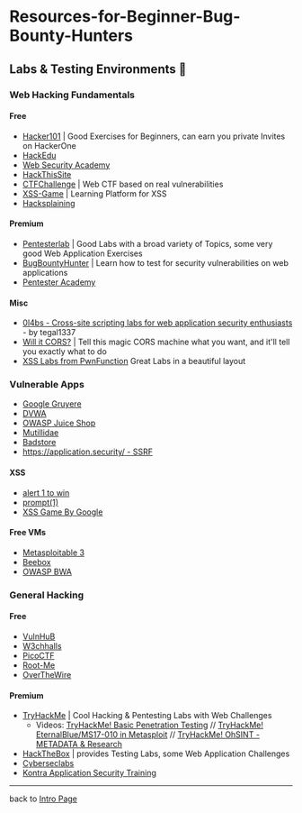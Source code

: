 # Resources-for-Beginner-Bug-Bounty-Hunters

## Labs & Testing Environments 🧪

### Web Hacking Fundamentals

#### Free
- [Hacker101](https://www.hacker101.com/) | Good Exercises for Beginners, can earn you private Invites on HackerOne
- [HackEdu](https://hackedu.io)
- [Web Security Academy](https://portswigger.net/web-security)
- [HackThisSite](https://hackthissite.org/)
- [CTFChallenge](https://ctfchallenge.co.uk) | Web CTF based on real vulnerabilities
- [XSS-Game](https://xss-game.appspot.com/) | Learning Platform for XSS
- [Hacksplaining](https://www.hacksplaining.com/)


#### Premium
- [Pentesterlab](https://pentesterlab.com/referral/olaL4k8btE8wqA) | Good Labs with a broad variety of Topics, some very good Web Application Exercises
- [BugBountyHunter](https://www.bugbountyhunter.com/) | Learn how to test for security vulnerabilities on web applications
- [Pentester Academy](https://attackdefense.com/)

#### Misc
- [0l4bs - Cross-site scripting labs for web application security enthusiasts](https://github.com/tegal1337/0l4bs) - by tegal1337
- [Will it CORS?](https://httptoolkit.tech/will-it-cors/) | Tell this magic CORS machine what you want, and it'll tell you exactly what to do
- [XSS Labs from PwnFunction](https://xss.pwnfunction.com/) Great Labs in a beautiful layout

### Vulnerable Apps
- [Google Gruyere](https://google-gruyere.appspot.com/)
- [DVWA](http://www.dvwa.co.uk)
- [OWASP Juice Shop](https://owasp.org/www-project-juice-shop/)
- [Mutillidae](https://sourceforge.net/projects/mutillidae/)
- [Badstore](https://www.vulnhub.com/entry/badstore-123,41/)
- [https://application.security/ - SSRF](https://application.security/free-application-security-training/server-side-request-forgery-in-capital-one)

#### XSS
- [alert 1 to win](https://alf.nu/alert1/)
- [prompt(1)](http://prompt.ml/0)
- [XSS Game By Google](https://xss-game.appspot.com/)

#### Free VMs
- [Metasploitable 3](https://github.com/rapid7/metasploitable3/wiki/Vulnerabilities)
- [Beebox](https://www.vulnhub.com/entry/bwapp-bee-box-v16,53/)
- [OWASP BWA](https://sourceforge.net/projects/owaspbwa/)

### General Hacking

#### Free
- [VulnHuB](https://www.vulnhub.com/)
- [W3chhalls](https://w3challs.com/)
- [PicoCTF](https://picoctf.org/)
- [Root-Me](https://www.root-me.org/)
- [OverTheWire](https://overthewire.org/wargames/natas/)

#### Premium
- [TryHackMe](https://tryhackme.com/signup?referrer=nahamsec) | Cool Hacking & Pentesting Labs with Web Challenges
    - Videos: [TryHackMe! Basic Penetration Testing](https://www.youtube.com/watch?v=xl2Xx5YOKcI) // [TryHackMe! EternalBlue/MS17-010 in Metasploit](https://www.youtube.com/watch?v=s6rwS7UuMt8) // [TryHackMe! OhSINT - METADATA & Research](https://www.youtube.com/watch?v=oF0TQQmFu4w)
- [HackTheBox](https://www.hackthebox.eu/) | provides Testing Labs, some Web Application Challenges
- [Cyberseclabs](https://www.cyberseclabs.co.uk/)
- [Kontra Application Security Training](https://application.security/free-application-security-training)

---
back to [Intro Page](/README.md)
